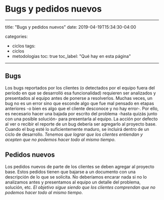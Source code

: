 # Bugs y pedidos nuevos
---
title: "Bugs y pedidos nuevos"
date: 2019-04-19T15:34:30-04:00

categories:
  - ciclos
tags:
  - ciclos
  - metodologias
toc: true
toc_label: "Qué hay en esta página"
---

## Bugs

Los bugs reportados por los clientes (o detectados por el equipo fuera del período en que se desarrolló esa funcionalidad) requieren ser analizados y presentados al equipo antes de ponerse a resolverlos. Muchas veces, un bug no es un error sino que esconde algo que fue mal pensado en etapas anteriores -o bien es algo que el cliente desconoce y no hay error-. Por ello, es necesario hacer una bajada por escrito del problema -hasta quizás junto con una posible solución- para presentarla al equipo.
La acción por defecto al ver o recibir el reporte de un bug debería ser agregarlo al proyecto base. Cuando el bug esté lo suficientemente maduro, se incluirá dentro de un ciclo de desarrollo. *Tenemos que lograr que los clientes entiendan y acepten que no podemos hacer todo al mismo tiempo*.

## Pedidos nuevos

Los pedidos nuevos de parte de los clientes se deben agregar al proyecto base. Estos pedidos tienen que bajarse a un documento con una descripción de lo que se solicita.
No deberíamos encarar nada si no lo analizamos antes y presentamos al equipo un detalle del problema, solución, etc. *El objetivo sigue siendo que los clientes comprendan que no podemos hacer todo al mismo tiempo*.
